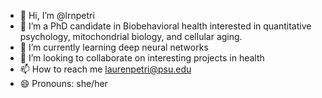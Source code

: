 - 👋 Hi, I’m @lrnpetri
- 👀 I’m a PhD candidate in Biobehavioral health interested in quantitative psychology, mitochondrial biology, and cellular aging. 
- 🌱 I’m currently learning deep neural networks 
- 💞️ I’m looking to collaborate on interesting projects in health
- 📫 How to reach me laurenpetri@psu.edu
- 😄 Pronouns: she/her 


<!---
lrnpetri/lrnpetri is a ✨ special ✨ repository because its `README.md` (this file) appears on your GitHub profile.
You can click the Preview link to take a look at your changes.
--->
